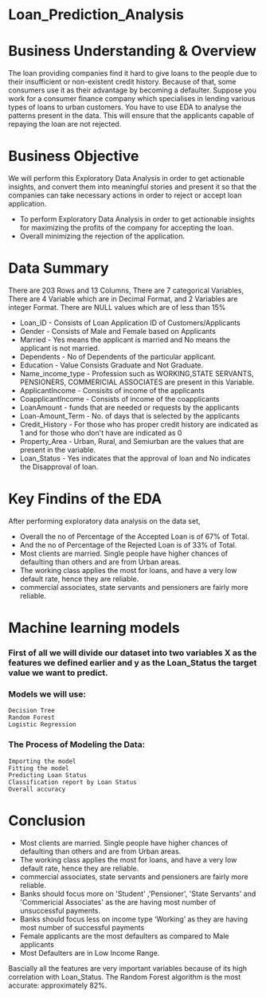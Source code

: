 # Loan_Prediction_Analysis
# Business Understanding & Overview
The loan providing companies find it hard to give loans to the people due to their insufficient
or non-existent credit history. Because of that, some consumers use it as their advantage by
becoming a defaulter. Suppose you work for a consumer finance company which specialises
in lending various types of loans to urban customers. You have to use EDA to analyse the
patterns present in the data. This will ensure that the applicants capable of repaying the
loan are not rejected.
# Business Objective
We will perform this Exploratory Data Analysis in order to get actionable insights, and convert them into meaningful stories and present it so that the companies can take necessary actions in order to reject or accept loan application.
* To perform Exploratory Data Analysis in order to get actionable insights for maximizing the profits of the company for accepting the loan.
* Overall minimizing the rejection of the application.
# Data Summary
There are 203 Rows and 13 Columns, There are 7 categorical Variables, There are 4 Variable which are in Decimal Format, and 2 Variables are integer Format. There are NULL values which are of less than 15%
* Loan_ID - Consists of Loan Application ID of Customers/Applicants
* Gender - Consists of Male and Female based on Applicants
* Married - Yes means the applicant is married and No means the applicant is not married.
* Dependents - No of Dependents of the particular applicant.
* Education - Value Consists Graduate and Not Graduate. 
* Name_income_type - Profession such as WORKING,STATE SERVANTS, PENSIONERS, COMMERICIAL ASSOCIATES are present in this 	    	Variable.
* ApplicantIncome - Consisits of income of the applicants
* CoapplicantIncome - Consists of income of the coapplicants
* LoanAmount - funds that are needed or requests by the applicants
* Loan-Amount_Term - No. of days that is selected by the applicants
* Credit_History - For those who has proper credit history are indicated as 1 and for those who don't have are indicated 	as 0
* Property_Area - Urban, Rural, and Semiurban are the values that are present in the variable.
* Loan_Status - Yes indicates that the approval of loan and No indicates the Disapproval of loan.
# Key Findins of the EDA
After performing exploratory data analysis on the data set,
* Overall the no of Percentage of the Accepted Loan is of 67% of Total.
* And the no of Percentage of the Rejected Loan is of 33% of Total.
* Most clients are married. Single people have higher chances of defaulting than others and are from Urban areas.
* The working class applies the most for loans, and have a very low default rate, hence they are reliable.
* commercial associates, state servants and pensioners are fairly more reliable.
# Machine learning models

### First of all we will divide our dataset into two variables X as the features we defined earlier and y as the Loan_Status the target value we want to predict.

### Models we will use:

    Decision Tree
    Random Forest
    Logistic Regression

### The Process of Modeling the Data:

    Importing the model
    Fitting the model
    Predicting Loan Status
    Classification report by Loan Status
    Overall accuracy
# Conclusion
* Most clients are married. Single people have higher chances of defaulting than others and are from Urban areas.
* The working class applies the most for loans, and have a very low default rate, hence they are reliable.
* commercial associates, state servants and pensioners are fairly more reliable.
* Banks should focus more on 'Student' ,'Pensioner', 'State Servants' and 'Commericial Associates' as the are having         most number of unsuccessful payments.
* Banks should focus less on income type ‘Working’ as they are having most number of successful
    payments
* Female applicants are the most defaulters as compared to Male applicants
* Most Defaulters are in Low Income Range.

Bascially all the features are very important variables because of its high correlation with Loan_Status.
The Random Forest algorithm is the most accurate: approximately 82%.






